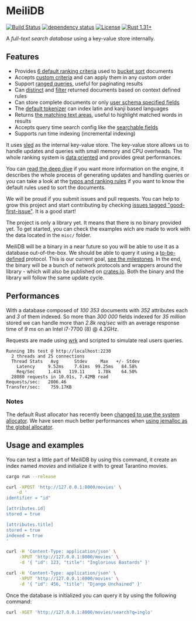 # MeiliDB

[![Build Status](https://dev.azure.com/thomas0884/thomas/_apis/build/status/meilisearch.MeiliDB?branchName=master)](https://dev.azure.com/thomas0884/thomas/_build/latest?definitionId=1&branchName=master)
[![dependency status](https://deps.rs/repo/github/Kerollmops/MeiliDB/status.svg)](https://deps.rs/repo/github/Kerollmops/MeiliDB)
[![License](https://img.shields.io/github/license/Kerollmops/MeiliDB.svg)](https://github.com/Kerollmops/MeiliDB)
[![Rust 1.31+](https://img.shields.io/badge/rust-1.31+-lightgray.svg)](
https://www.rust-lang.org)

A _full-text search database_ using a key-value store internally.

## Features

- Provides [6 default ranking criteria](https://github.com/meilisearch/MeiliDB/blob/3d85cbf0cfa3a3103cf1e151a75a443719cdd5d7/meilidb-core/src/criterion/mod.rs#L95-L101) used to [bucket sort](https://en.wikipedia.org/wiki/Bucket_sort) documents
- Accepts [custom criteria](https://github.com/meilisearch/MeiliDB/blob/3d85cbf0cfa3a3103cf1e151a75a443719cdd5d7/meilidb-core/src/criterion/mod.rs#L22-L29) and can apply them in any custom order
- Support [ranged queries](https://github.com/meilisearch/MeiliDB/blob/3d85cbf0cfa3a3103cf1e151a75a443719cdd5d7/meilidb-core/src/query_builder.rs#L146), useful for paginating results
- Can [distinct](https://github.com/meilisearch/MeiliDB/blob/3d85cbf0cfa3a3103cf1e151a75a443719cdd5d7/meilidb-core/src/query_builder.rs#L68) and [filter](https://github.com/meilisearch/MeiliDB/blob/3d85cbf0cfa3a3103cf1e151a75a443719cdd5d7/meilidb-core/src/query_builder.rs#L57) returned documents based on context defined rules
- Can store complete documents or only [user schema specified fields](https://github.com/meilisearch/MeiliDB/blob/3d85cbf0cfa3a3103cf1e151a75a443719cdd5d7/examples/movies/schema-movies.toml)
- The [default tokenizer](https://github.com/meilisearch/MeiliDB/blob/3d85cbf0cfa3a3103cf1e151a75a443719cdd5d7/meilidb-tokenizer/src/lib.rs#L99) can index latin and kanji based languages
- Returns [the matching text areas](https://github.com/meilisearch/MeiliDB/blob/3d85cbf0cfa3a3103cf1e151a75a443719cdd5d7/meilidb-core/src/lib.rs#L117-L120), useful to highlight matched words in results
- Accepts query time search config like the [searchable fields](https://github.com/meilisearch/MeiliDB/blob/3d85cbf0cfa3a3103cf1e151a75a443719cdd5d7/meilidb-core/src/query_builder.rs#L79)
- Supports run time indexing  (incremental indexing)



It uses [sled](https://github.com/spacejam/sled) as the internal key-value store. The key-value store allows us to handle updates and queries with small memory and CPU overheads. The whole ranking system is [data oriented](https://github.com/meilisearch/MeiliDB/issues/82) and provides great performances.

You can [read the deep dive](deep-dive.md) if you want more information on the engine, it describes the whole process of generating updates and handling queries or you can take a look at the [typos and ranking rules](typos-ranking-rules.md) if you want to know the default rules used to sort the documents.

We will be proud if you submit issues and pull requests. You can help to grow this project and start contributing by checking [issues tagged "good-first-issue"](https://github.com/meilisearch/MeiliDB/issues?q=is%3Aissue+is%3Aopen+label%3A%22good+first+issue%22). It is a good start!

The project is only a library yet. It means that there is no binary provided yet. To get started, you can check the examples wich are made to work with the data located in the `misc/` folder.

MeiliDB will be a binary in a near future so you will be able to use it as a database out-of-the-box. We should be able to query it using a [to-be-defined](https://github.com/meilisearch/MeiliDB/issues/38) protocol. This is our current goal, [see the milestones](https://github.com/meilisearch/MeiliDB/milestones). In the end, the binary will be a bunch of network protocols and wrappers around the library - which will also be published on [crates.io](https://crates.io). Both the binary and the library will follow the same update cycle.



## Performances

With a database composed of _100 353_ documents with _352_ attributes each and _3_ of them indexed.
So more than _300 000_ fields indexed for _35 million_ stored we can handle more than _2.8k req/sec_ with an average response time of _9 ms_ on an Intel i7-7700 (8) @ 4.2GHz.

Requests are made using [wrk](https://github.com/wg/wrk) and scripted to simulate real users queries.

```
Running 10s test @ http://localhost:2230
  2 threads and 25 connections
  Thread Stats   Avg      Stdev     Max   +/- Stdev
    Latency     9.52ms    7.61ms  99.25ms   84.58%
    Req/Sec     1.41k   119.11     1.78k    64.50%
  28080 requests in 10.01s, 7.42MB read
Requests/sec:   2806.46
Transfer/sec:    759.17KB
```

### Notes

The default Rust allocator has recently been [changed to use the system allocator](https://github.com/rust-lang/rust/pull/51241/).
We have seen much better performances when [using jemalloc as the global allocator](https://github.com/alexcrichton/jemallocator#documentation).

## Usage and examples

You can test a little part of MeiliDB by using this command, it create an index named _movies_ and initialize it with to great Tarantino movies.

```bash
cargo run --release

curl -XPOST 'http://127.0.0.1:8000/movies' \
    -d '
identifier = "id"

[attributes.id]
stored = true

[attributes.title]
stored = true
indexed = true
'

curl -H 'Content-Type: application/json' \
     -XPUT 'http://127.0.0.1:8000/movies' \
     -d '{ "id": 123, "title": "Inglorious Bastards" }'

curl -H 'Content-Type: application/json' \
     -XPUT 'http://127.0.0.1:8000/movies' \
     -d '{ "id": 456, "title": "Django Unchained" }'
```

Once the database is initialized you can query it by using the following command:

```bash
curl -XGET 'http://127.0.0.1:8000/movies/search?q=inglo'
```
